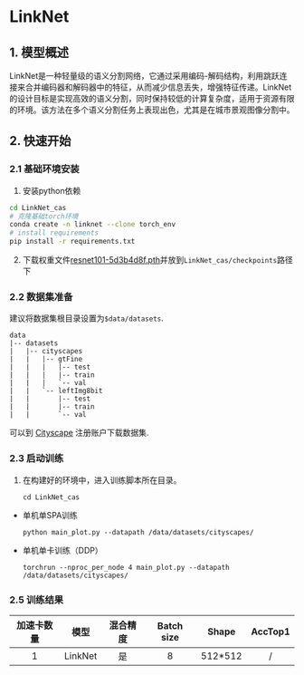 # LinkNet

## 1. 模型概述
LinkNet是一种轻量级的语义分割网络，它通过采用编码-解码结构，利用跳跃连接来合并编码器和解码器中的特征，从而减少信息丢失，增强特征传递。LinkNet的设计目标是实现高效的语义分割，同时保持较低的计算复杂度，适用于资源有限的环境。该方法在多个语义分割任务上表现出色，尤其是在城市景观图像分割中。

## 2. 快速开始

### 2.1 基础环境安装
1. 安装python依赖
``` bash
cd LinkNet_cas
# 克隆基础torch环境
conda create -n linknet --clone torch_env
# install requirements
pip install -r requirements.txt
```
2. 下载权重文件[resnet101-5d3b4d8f.pth](https://download.pytorch.org/models/resnet18-f37072fd.pth)并放到`LinkNet_cas/checkpoints`路径下

### 2.2 数据集准备

建议将数据集根目录设置为`$data/datasets`.
```
data
|-- datasets
|   |-- cityscapes
|   |   |-- gtFine
|   |   |   |-- test
|   |   |   |-- train
|   |   |   `-- val
|   |   `-- leftImg8bit
|   |       |-- test
|   |       |-- train
|   |       `-- val

```
可以到 [Cityscape](https://www.cityscapes-dataset.com) 注册账户下载数据集.

### 2.3 启动训练
1. 在构建好的环境中，进入训练脚本所在目录。
    ```
    cd LinkNet_cas
    ```
- 单机单SPA训练
    ```
    python main_plot.py --datapath /data/datasets/cityscapes/
    ```
- 单机单卡训练（DDP）
    ```
    torchrun --nproc_per_node 4 main_plot.py --datapath /data/datasets/cityscapes/
    ```


### 2.5 训练结果

|加速卡数量  |模型 | 混合精度 |Batch size|Shape| AccTop1|
|:-:|:-:|:-:|:-:|:-:|:-:|
|1| LinkNet|是|8|512*512| / |


